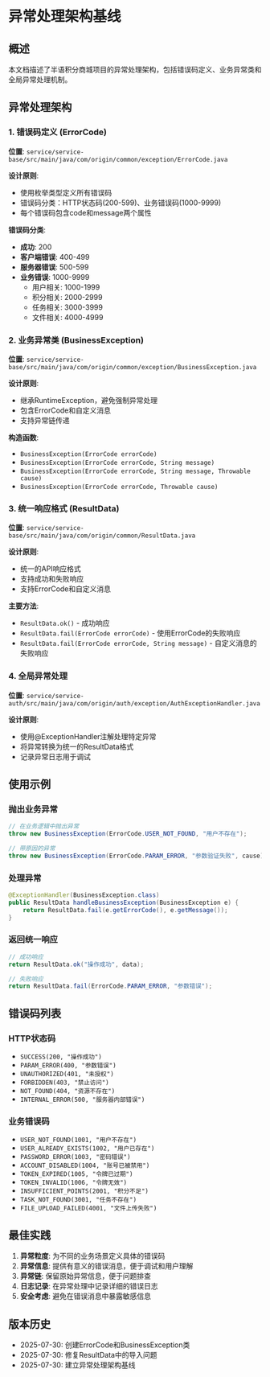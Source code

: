 # 异常处理架构基线

## 概述
本文档描述了半语积分商城项目的异常处理架构，包括错误码定义、业务异常类和全局异常处理机制。

## 异常处理架构

### 1. 错误码定义 (ErrorCode)
**位置**: `service/service-base/src/main/java/com/origin/common/exception/ErrorCode.java`

**设计原则**:
- 使用枚举类型定义所有错误码
- 错误码分类：HTTP状态码(200-599)、业务错误码(1000-9999)
- 每个错误码包含code和message两个属性

**错误码分类**:
- **成功**: 200
- **客户端错误**: 400-499
- **服务器错误**: 500-599
- **业务错误**: 1000-9999
  - 用户相关: 1000-1999
  - 积分相关: 2000-2999
  - 任务相关: 3000-3999
  - 文件相关: 4000-4999

### 2. 业务异常类 (BusinessException)
**位置**: `service/service-base/src/main/java/com/origin/common/exception/BusinessException.java`

**设计原则**:
- 继承RuntimeException，避免强制异常处理
- 包含ErrorCode和自定义消息
- 支持异常链传递

**构造函数**:
- `BusinessException(ErrorCode errorCode)`
- `BusinessException(ErrorCode errorCode, String message)`
- `BusinessException(ErrorCode errorCode, String message, Throwable cause)`
- `BusinessException(ErrorCode errorCode, Throwable cause)`

### 3. 统一响应格式 (ResultData)
**位置**: `service/service-base/src/main/java/com/origin/common/ResultData.java`

**设计原则**:
- 统一的API响应格式
- 支持成功和失败响应
- 支持ErrorCode和自定义消息

**主要方法**:
- `ResultData.ok()` - 成功响应
- `ResultData.fail(ErrorCode errorCode)` - 使用ErrorCode的失败响应
- `ResultData.fail(ErrorCode errorCode, String message)` - 自定义消息的失败响应

### 4. 全局异常处理
**位置**: `service/service-auth/src/main/java/com/origin/auth/exception/AuthExceptionHandler.java`

**设计原则**:
- 使用@ExceptionHandler注解处理特定异常
- 将异常转换为统一的ResultData格式
- 记录异常日志用于调试

## 使用示例

### 抛出业务异常
```java
// 在业务逻辑中抛出异常
throw new BusinessException(ErrorCode.USER_NOT_FOUND, "用户不存在");

// 带原因的异常
throw new BusinessException(ErrorCode.PARAM_ERROR, "参数验证失败", cause);
```

### 处理异常
```java
@ExceptionHandler(BusinessException.class)
public ResultData handleBusinessException(BusinessException e) {
    return ResultData.fail(e.getErrorCode(), e.getMessage());
}
```

### 返回统一响应
```java
// 成功响应
return ResultData.ok("操作成功", data);

// 失败响应
return ResultData.fail(ErrorCode.PARAM_ERROR, "参数错误");
```

## 错误码列表

### HTTP状态码
- `SUCCESS(200, "操作成功")`
- `PARAM_ERROR(400, "参数错误")`
- `UNAUTHORIZED(401, "未授权")`
- `FORBIDDEN(403, "禁止访问")`
- `NOT_FOUND(404, "资源不存在")`
- `INTERNAL_ERROR(500, "服务器内部错误")`

### 业务错误码
- `USER_NOT_FOUND(1001, "用户不存在")`
- `USER_ALREADY_EXISTS(1002, "用户已存在")`
- `PASSWORD_ERROR(1003, "密码错误")`
- `ACCOUNT_DISABLED(1004, "账号已被禁用")`
- `TOKEN_EXPIRED(1005, "令牌已过期")`
- `TOKEN_INVALID(1006, "令牌无效")`
- `INSUFFICIENT_POINTS(2001, "积分不足")`
- `TASK_NOT_FOUND(3001, "任务不存在")`
- `FILE_UPLOAD_FAILED(4001, "文件上传失败")`

## 最佳实践

1. **异常粒度**: 为不同的业务场景定义具体的错误码
2. **异常信息**: 提供有意义的错误消息，便于调试和用户理解
3. **异常链**: 保留原始异常信息，便于问题排查
4. **日志记录**: 在异常处理中记录详细的错误日志
5. **安全考虑**: 避免在错误消息中暴露敏感信息

## 版本历史
- 2025-07-30: 创建ErrorCode和BusinessException类
- 2025-07-30: 修复ResultData中的导入问题
- 2025-07-30: 建立异常处理架构基线 